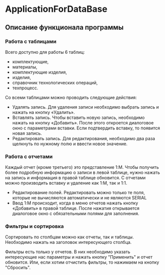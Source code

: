 # ApplicationForDataBase
## Описание функционала программы
### Работа с таблицами
Всего доступно для работы 6 таблиц:
- комплектующие,
- материалы, 
- комплектующие изделия,
- изделия,
- справочник технологических операций,
- техпроцесс.

Со всеми таблицами можно проводить следующие действия: 
- Удалять запись. Для удаления записи необходимо выбрать запись и нажать на кнопку «Удалить».
- Вставлять запись. Чтобы вставить новую запись, необходимо нажать на кнопку «Добавить». После этого откроется диалоговое окно с параметрами вставки. Если подтвердить вставку, то появится новая запись. 
- Редактировать запись. Для редактирования, необходимо два раза щелкнуть по нужному полю и ввести новое значение.


### Работа с отчетами
Каждый отчет (кроме третьего) это представление 1:М. Чтобы получить более подробную информацию о записи в левой таблице, нужно нажать на запись и информация в правой таблице обновится.
С отчетами можно производить вставку и удаление как 1:М, так и 1:1. 
- Редактирование полей. Редактировать можно только те поля, которые не вычисляются автоматически и не являются SERIAL
- Ввод 1:М происходит, когда в меню отчетов нажать кнопку «Добавить» в правой таблице. После нажатия открывается диалоговое окно с обязательными полями для заполнения.

### Фильтры и сортировка
Сортировать по столбцам можно как отчеты, так и таблицы. Необходимо нажать на заголовок интересующего столбца.

Фильтры есть только у отчетов. В них необходимо указать интересующие нас параметры и нажать кнопку "Применить" и отчет обновится. Или, если хотим отчистить фильтры, то нажимаем на кнопку "Сбросить".
